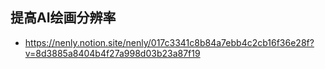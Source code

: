 ## 提高AI绘画分辨率
- https://nenly.notion.site/nenly/017c3341c8b84a7ebb4c2cb16f36e28f?v=8d3885a8404b4f27a998d03b23a87f19
